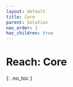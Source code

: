```yaml
---
layout: default
title: Core
parent: Solution
nav_order: 1
has_children: true
---
```


# Reach: Core
{: .no_toc }